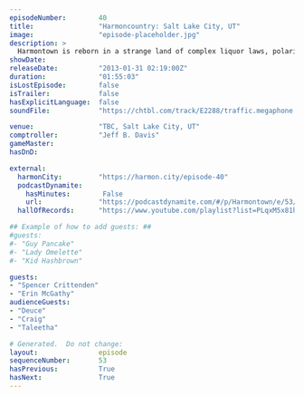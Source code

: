 ```yaml
---
episodeNumber:        40
title:                "Harmoncountry: Salt Lake City, UT"
image:                "episode-placeholder.jpg"
description: >
  Harmontown is reborn in a strange land of complex liquor laws, polarized religion and Kevin Nealon photos. Plus: Sports Corner, Fart Corner, odor dating and weird rants!
showDate:             
releaseDate:          "2013-01-31 02:19:00Z"
duration:             "01:55:03"
isLostEpisode:        false
isTrailer:            false
hasExplicitLanguage:  false
soundFile:            "https://chtbl.com/track/E2288/traffic.megaphone.fm/STA7901438098.mp3?updated=1554491095"

venue:                "TBC, Salt Lake City, UT"
comptroller:          "Jeff B. Davis"
gameMaster:           
hasDnD:               

external:
  harmonCity:         "https://harmon.city/episode-40"
  podcastDynamite:
    hasMinutes:        False
    url:              "https://podcastdynamite.com/#/p/Harmontown/e/53/40"
  hallOfRecords:      "https://www.youtube.com/playlist?list=PLqxM5x81hNOZjwyzSSNIXwiTZ3SWwf87x"

## Example of how to add guests: ##
#guests:
#- "Guy Pancake"
#- "Lady Omelette"
#- "Kid Hashbrown"

guests:
- "Spencer Crittenden"
- "Erin McGathy"
audienceGuests:
- "Deuce"
- "Craig"
- "Taleetha"

# Generated.  Do not change:
layout:               episode
sequenceNumber:       53
hasPrevious:          True
hasNext:              True
---
```


<!-- The episode description will be rendered here -->
<!-- Add your content below here -->

